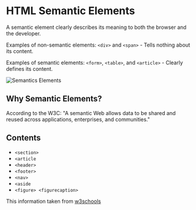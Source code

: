 # HTML Semantic Elements
A semantic element clearly describes its meaning to both the browser and the developer.


Examples of non-semantic elements: `<div>` and `<span>` - Tells nothing about its content.


Examples of semantic elements: `<form>`, `<table>`, and `<article>` - Clearly defines its content.


![Semantics Elements](https://www.w3schools.com/html/img_sem_elements.gif)


## Why Semantic Elements?
According to the W3C: "A semantic Web allows data to be shared and reused across applications, enterprises, and communities."


## Contents
- `<section>`
- `<article`
- `<header>`
- `<footer>`
- `<nav>`
- `<aside`
- `<figure> <figurecaption>`



This information taken from [w3schools](https://www.w3schools.com/html/html5_semantic_elements.asp)